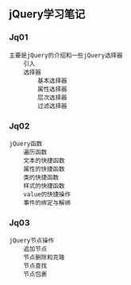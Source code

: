 ## jQuery学习笔记

### Jq01

	主要是jQuery的介绍和一些jQuery选择器
		引入
		选择器
			基本选择器
			属性选择器
			层次选择器
			过滤选择器

### Jq02

	jQuery函数
		遍历函数
		文本的快捷函数
		属性的快捷函数
		类的快捷函数
		样式的快捷函数
		value的快捷操作
		事件的绑定与解绑

### Jq03
	jQuery节点操作
		追加节点
		节点删除和克隆
		节点查找
		节点包裹
